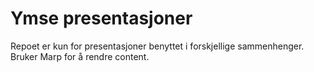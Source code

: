 # Ymse presentasjoner

Repoet er kun for presentasjoner benyttet i forskjellige sammenhenger.
Bruker Marp for å rendre content.
